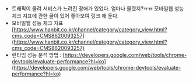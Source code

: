 - 트래픽이 몰려 서비스가 느려진 장애가 있었다. 얼마나 몰렸지?ㅠㅠ 모바일웹 성능 체크 지표에 관한 글이 있어 좋아보여 링크 해 둔다. 
- 모바일웹 성능 체크 지표
[https://www.hanbit.co.kr/channel/category/category_view.html?cms_code=CMS8620093257](https://www.hanbit.co.kr/channel/category/category_view.html?cms_code=CMS8620093257)
- 런타임 성능 분석 방법 : [https://developers.google.com/web/tools/chrome-devtools/evaluate-performance?hl=ko](https://developers.google.com/web/tools/chrome-devtools/evaluate-performance?hl=ko)
